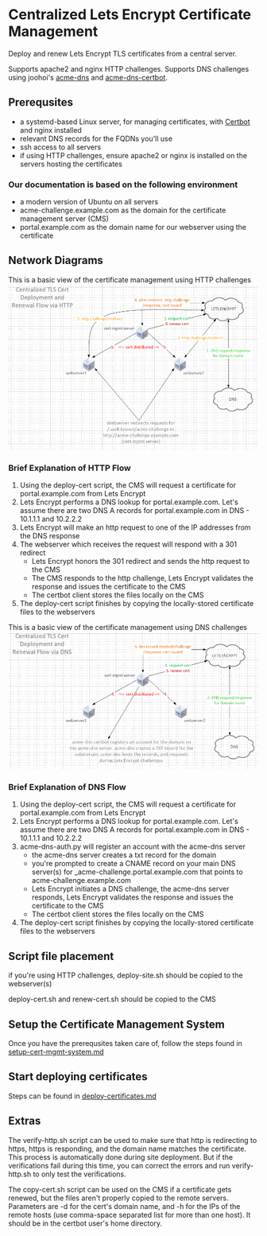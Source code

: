 # Centralized Lets Encrypt Certificate Management

Deploy and renew Lets Encrypt TLS certificates from a central server.

Supports apache2 and nginx HTTP challenges. Supports DNS challenges using joohoi's [acme-dns](https://github.com/joohoi/acme-dns) and [acme-dns-certbot](https://github.com/joohoi/acme-dns-certbot-joohoi).

## Prerequsites

- a systemd-based Linux server, for managing certificates, with [Certbot](https://certbot.eff.org/instructions) and nginx installed
- relevant DNS records for the FQDNs you'll use
- ssh access to all servers
- if using HTTP challenges, ensure apache2 or nginx is installed on the servers hosting the certificates

### Our documentation is based on the following environment

- a modern version of Ubuntu on all servers
- acme-challenge.example.com as the domain for the certificate management server (CMS)
- portal.example.com as the domain name for our webserver using the certificate

## Network Diagrams

This is a basic view of the certificate management using HTTP challenges
![TLS HTTP Flow](./tls-flow-http.gif)

### Brief Explanation of HTTP Flow

1. Using the deploy-cert script, the CMS will request a certificate for portal.example.com from Lets Encrypt
2. Lets Encrypt performs a DNS lookup for portal.example.com. Let's assume there are two DNS A records for portal.example.com in DNS - 10.1.1.1 and 10.2.2.2
3. Lets Encrypt will make an http request to one of the IP addresses from the DNS response
4. The webserver which receives the request will respond with a 301 redirect
    - Lets Encrypt honors the 301 redirect and sends the http request to the CMS
    - The CMS responds to the http challenge, Lets Encrypt validates the response and issues the certificate to the CMS
    - The certbot client stores the files locally on the CMS
5. The deploy-cert script finishes by copying the locally-stored certificate files to the webservers

This is a basic view of the certificate management using DNS challenges
![TLS DNS Flow](./tls-flow-dns.gif)

### Brief Explanation of DNS Flow

1. Using the deploy-cert script, the CMS will request a certificate for portal.example.com from Lets Encrypt
2. Lets Encrypt performs a DNS lookup for portal.example.com. Let's assume there are two DNS A records for portal.example.com in DNS - 10.1.1.1 and 10.2.2.2
3. acme-dns-auth.py will register an account with the acme-dns server
    - the acme-dns server creates a txt record for the domain
    - you're prompted to create a CNAME record on your main DNS server(s) for _acme-challenge.portal.example.com that points to acme-challenge.example.com
    - Lets Encrypt initiates a DNS challenge, the acme-dns server responds, Lets Encrypt validates the response and issues the certificate to the CMS
    - The certbot client stores the files locally on the CMS
4. The deploy-cert script finishes by copying the locally-stored certificate files to the webservers

## Script file placement

if you're using HTTP challenges, deploy-site.sh should be copied to the webserver(s)

deploy-cert.sh and renew-cert.sh should be copied to the CMS

## Setup the Certificate Management System

Once you have the prerequsites taken care of, follow the steps found in [setup-cert-mgmt-system.md](setup-cert-mgmt-system.md)

## Start deploying certificates

Steps can be found in [deploy-certificates.md](deploy-certificates.md)

## Extras

The verify-http.sh script can be used to make sure that http is redirecting to https, https is responding, and the domain name matches the certificate.
This process is automatically done during site deployment. But if the verifications fail during this time, you can correct the errors and run verify-http.sh to only test the verifications.

The copy-cert.sh script can be used on the CMS if a certificate gets renewed, but the files aren't properly copied to the remote servers. Parameters are -d for the cert's domain name, and -h for the IPs of the remote hosts (use comma-space separated list for more than one host). It should be in the certbot user's home directory.
